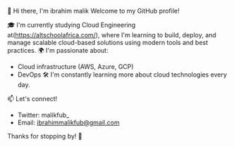 👋 Hi there, I'm ibrahim malik
Welcome to my GitHub profile!

🎓 I'm currently studying Cloud Engineering at(https://altschoolafrica.com/), where I'm learning to build, deploy, and manage scalable cloud-based solutions using modern tools and best practices.
🌍 I'm passionate about:
- Cloud infrastructure (AWS, Azure, GCP)
- DevOps 
🛠️ I'm constantly learning more about cloud technologies every day. 

📫 Let's connect!
- Twitter: malikfub_
- Email: ibrahimmalikfub@gmail.com

Thanks for stopping by! 🚀
